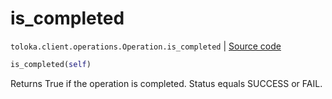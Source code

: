 # is_completed
`toloka.client.operations.Operation.is_completed` | [Source code](https://github.com/Toloka/toloka-kit/blob/v1.1.0.post1/src/client/operations.py#L108)

```python
is_completed(self)
```

Returns True if the operation is completed. Status equals SUCCESS or FAIL.

